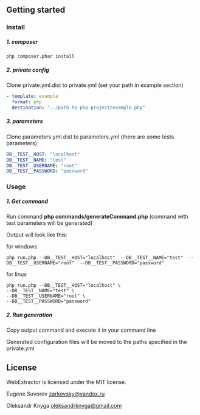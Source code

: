 ## Getting started

### Install

##### 1. composer

`php composer.phar install`

##### 2. private config

Clone private.yml.dist to private.yml (set your path in example section)

```yml
- template: example
  format: php
  destination: "../path-to-php-project/example.php"
```
##### 3. parameters

Clone parameters.yml.dist to parameters.yml (there are some tests parameters)

```yml
DB__TEST__HOST: "localhost"
DB__TEST__NAME: "test"
DB__TEST__USERNAME: "root"
DB__TEST__PASSWORD: "password"
```

### Usage

##### 1. Get command

Run command **php commands/generateCommand.php** (command with test parameters will be generated)

Output will look like this:

for windows

```
php run.php --DB__TEST__HOST="localhost"  --DB__TEST__NAME="test"  --DB__TEST__USERNAME="root"  --DB__TEST__PASSWORD="password"
```

for linux

```
php run.php --DB__TEST__HOST="localhost" \
--DB__TEST__NAME="test" \
--DB__TEST__USERNAME="root" \
--DB__TEST__PASSWORD="password"
```

##### 2. Run generation

Copy output command and execute it in your command line

Generated configuration files will be moved to the paths specified in the private.yml


## License

WebExtractor is licensed under the MIT license.

Eugene Suvorov zarkovsky@yandex.ru

Oleksandr Knyga oleksandrknyga@gmail.com

